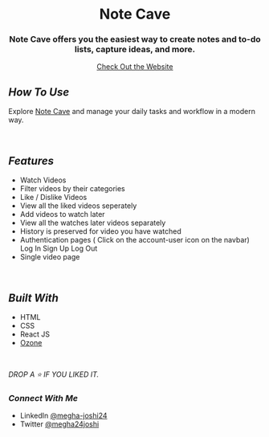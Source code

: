<h1 align = "center">
  <br />
  Note Cave
  <br />
</h1>

<h3 align="center">Note Cave offers you the easiest way to create notes and to-do lists, capture ideas, and more.</h3>

<p align="center">
  <a href="https://note-cave.netlify.app/">Check Out the Website</a>
<br />

##  _How To Use_

Explore [Note Cave](https://note-cave.netlify.app/) and manage your daily tasks and workflow in a modern way.

<br />


##  _Features_

- Watch Videos
- Filter videos by their categories
- Like / Dislike Videos
- View all the liked videos seperately
- Add videos to watch later
- View all the watches later videos separately
- History is preserved for video you have watched
- Authentication pages ( Click on the account-user icon on the navbar)
Log In
Sign Up
Log Out
- Single video page

<br />

## _Built With_

- HTML
- CSS
- React JS
- [Ozone](https://ozone-ui-library.netlify.app/)

<br />

_DROP A ⭐ IF YOU LIKED IT._

### _Connect With Me_

- LinkedIn [@megha-joshi24](https://www.linkedin.com/in/megha-joshi24/) 
- Twitter [@megha24joshi](https://twitter.com/megha24joshi)
